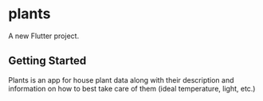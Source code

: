 # plants

A new Flutter project.

## Getting Started

Plants is an app for house plant data along with their description and information on how to best take care of them (ideal temperature, light, etc.)
